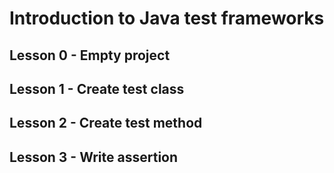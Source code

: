 # Introduction to Java test frameworks

## Lesson 0 - Empty project

## Lesson 1 - Create test class

## Lesson 2 - Create test method

## Lesson 3 - Write assertion
